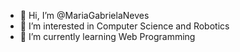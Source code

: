 - 👋 Hi, I’m @MariaGabrielaNeves
- 👀 I’m interested in Computer Science and Robotics
- 🌱 I’m currently learning Web Programming


<!---
MariaGabrielaNeves/MariaGabrielaNeves is a ✨ special ✨ repository because its `README.md` (this file) appears on your GitHub profile.
You can click the Preview link to take a look at your changes.
--->
